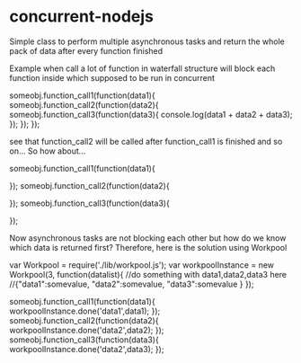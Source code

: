 # concurrent-nodejs
Simple class to perform multiple asynchronous tasks and return the whole pack of data after every function finished

Example 
  when call a lot of function in waterfall structure will block each function inside which supposed to be run in concurrent
  
  someobj.function_call1(function(data1){
    someobj.function_call2(function(data2){
        someobj.function_call3(function(data3){
          console.log(data1 + data2 + data3);
      });
    });
  });
  
  see that function_call2 will be called after function_call1 is finished and so on...
  So how about...
  
  someobj.function_call1(function(data1){

  });
  someobj.function_call2(function(data2){
  
  });
  someobj.function_call3(function(data3){
  
  });
  
  Now asynchronous tasks are not blocking each other but how do we know which data is returned first?
  Therefore, here is the solution using Workpool
  
  var Workpool = require('./lib/workpool.js');
  var workpoolInstance = new Workpool(3, function(datalist){
    //do something with data1,data2,data3 here
    //{"data1":somevalue, "data2":somevalue, "data3":somevalue }
  });
  
  someobj.function_call1(function(data1){
    workpoolInstance.done('data1',data1);
  });
  someobj.function_call2(function(data2){
    workpoolInstance.done('data2',data2);
  });
  someobj.function_call3(function(data3){
    workpoolInstance.done('data2',data3);
  });
  
  
